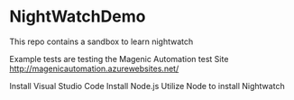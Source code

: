 # NightWatchDemo

This repo contains a sandbox to learn nightwatch

Example tests are testing the Magenic Automation test Site
http://magenicautomation.azurewebsites.net/

Install Visual Studio Code
Install Node.js
Utilize Node to install Nightwatch
